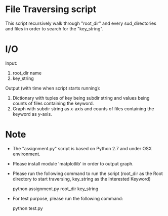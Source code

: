 # File Traversing script
This script recursively walk through "root_dir" and every sud_directories and files in order
to search for the "key_string".

# I/O
Input: 
1. root_dir name
2. key_string

Output (with time when script starts running):
1. Dictionary with tuples of key being subdir string and values being counts of files containing the keyword.
2. Graph with subdir string as x-axis and counts of files containing the keyword as y-axis.


# Note
* The "assignment.py" script is based on Python 2.7 and under OSX environment.
* Please install module 'matplotlib' in order to output graph.
* Please run the following command to run the script (root_dir as the Root directory to start 
  traversing, key_string as the Interested Keyword)

  	python assignment.py root_dir key_string


* For test purpose, please run the following command:

	python test.py





